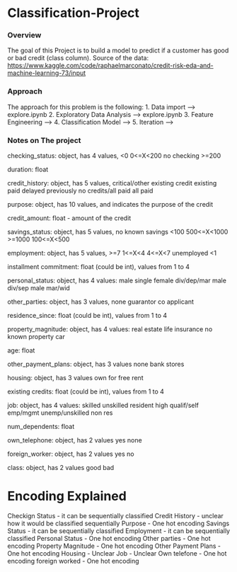 # Classification-Project

### Overview

The goal of this Project is to build a model to predict if a customer has good or bad credit (class column).
Source of the data: https://www.kaggle.com/code/raphaelmarconato/credit-risk-eda-and-machine-learning-73/input

### Approach

The approach for this problem is the following:
    1. Data import --> explore.ipynb
    2. Exploratory Data Analysis --> explore.ipynb
    3. Feature Engineering -->
    4. Classification Model -->
    5. Iteration -->

### Notes on The project
checking_status: object, has 4 values, 
    <0
    0<=X<200
    no checking
    >=200

duration: float 

credit_history: object, has 5 values,
    critical/other existing credit
    existing paid
    delayed previously
    no credits/all paid
    all paid

purpose: object, has 10 values, and indicates the purpose of the credit

credit_amount: float - amount of the credit

savings_status: object, has 5 values,
    no known savings
    <100
    500<=X<1000
    >=1000
    100<=X<500

employment: object, has 5 values,
    >=7
    1<=X<4
    4<=X<7
    unemployed
    <1

installment commitment: float (could be int), values from 1 to 4

personal_status: object, has 4 values:
    male single
    female div/dep/mar
    male div/sep
    male mar/wid

other_parties: object, has 3 values, 
    none
    guarantor
    co applicant

residence_since: float (could be int), values from 1 to 4

property_magnitude: object, has 4 values:
    real estate
    life insurance
    no known property
    car

age: float

other_payment_plans: object, has 3 values
    none
    bank
    stores

housing: object, has 3 values
    own
    for free
    rent

existing credits: float (could be int), values from 1 to 4

job: object, has 4 values:
    skilled
    unskilled resident
    high qualif/self emp/mgmt
    unemp/unskilled non res

num_dependents: float

own_telephone: object, has 2 values
    yes
    none

foreign_worker: object, has 2 values
    yes
    no

class: object, has 2 values
    good
    bad

# Encoding Explained
Checkign Status - it can be sequentially classified
Credit History - unclear how it would be classified sequentially
Purpose - One hot encoding
Savings Status - it can be sequentially classified
Employment - it can be sequentially classified
Personal Status - One hot encoding
Other parties - One hot encoding
Property Magnitude - One hot encoding
Other Payment Plans - One hot encoding
Housing - Unclear
Job - Unclear
Own telefone - One hot encoding
foreign worked - One hot encoding






